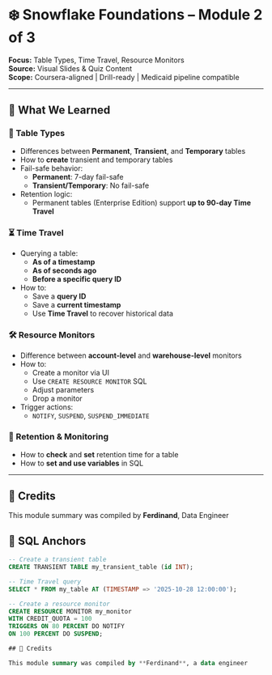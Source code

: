 # ❄️ Snowflake Foundations – Module 2 of 3  
**Focus:** Table Types, Time Travel, Resource Monitors  
**Source:** Visual Slides & Quiz Content  
**Scope:** Coursera-aligned | Drill-ready | Medicaid pipeline compatible

---

## 📘 What We Learned

### 🧩 Table Types
- Differences between **Permanent**, **Transient**, and **Temporary** tables
- How to **create** transient and temporary tables
- Fail-safe behavior:
  - **Permanent**: 7-day fail-safe
  - **Transient/Temporary**: No fail-safe
- Retention logic:
  - Permanent tables (Enterprise Edition) support **up to 90-day Time Travel**

### ⏳ Time Travel
- Querying a table:
  - **As of a timestamp**
  - **As of seconds ago**
  - **Before a specific query ID**
- How to:
  - Save a **query ID**
  - Save a **current timestamp**
  - Use **Time Travel** to recover historical data

### 🛠️ Resource Monitors
- Difference between **account-level** and **warehouse-level** monitors
- How to:
  - Create a monitor via UI
  - Use `CREATE RESOURCE MONITOR` SQL
  - Adjust parameters
  - Drop a monitor
- Trigger actions:
  - `NOTIFY`, `SUSPEND`, `SUSPEND_IMMEDIATE`

### 🧠 Retention & Monitoring
- How to **check** and **set** retention time for a table
- How to **set and use variables** in SQL

---

## 🙌 Credits

This module summary was compiled by **Ferdinand**, Data Engineer

## 🧪 SQL Anchors

```sql
-- Create a transient table
CREATE TRANSIENT TABLE my_transient_table (id INT);

-- Time Travel query
SELECT * FROM my_table AT (TIMESTAMP => '2025-10-28 12:00:00');

-- Create a resource monitor
CREATE RESOURCE MONITOR my_monitor
WITH CREDIT_QUOTA = 100
TRIGGERS ON 80 PERCENT DO NOTIFY
ON 100 PERCENT DO SUSPEND;

## 🙌 Credits

This module summary was compiled by **Ferdinand**, a data engineer
